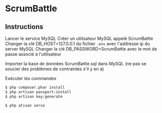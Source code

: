 # ScrumBattle

## Instructions

Lancer le service MySQL
Créer un utilisateur MySQL appelé ScrumBattle
Changer la clé DB_HOST=127.0.0.1 du fichier `.env` avec l'addresse ip du server MySQL
Changer la clé DB_PASSWORD=ScrumBattle avec le mot de passe associé à l'utilisateur

Importer la base de données ScrumBattle.sql dans MySQL (ne pas se soucier des problèmes de contraintes s'il y en a)

Exécuter les commandes
```bash
$ php composer.phar install
$ php artisan passport:install
$ php artisan key:generate
```

```bash
$ php atisan serve
```

